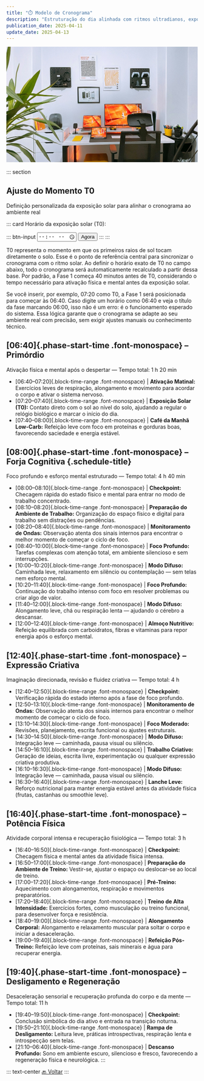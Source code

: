 ```yaml
---
title: "⏱️ Modelo de Cronograma"
description: "Estruturação do dia alinhada com ritmos ultradianos, exposição solar, checkpoints estratégicos e máxima performance cognitiva e física."
publication_date: 2025-04-11
update_date: 2025-04-13
---
```


![[Fonte: Afshin T2Y / Unsplash]](/assets/images/afshin-t2y-3_PVkGcXqgQ-unsplash.jpg "Imagem de capa")

::: section
## Ajuste do Momento T0
<p class="text-small text-secondary">Definição personalizada da exposição solar para alinhar o cronograma ao ambiente real</p>

::: card
<label for="start-time">Horário da exposição solar (T0):</label>

::: btn-input
<input type="time" id="start-time" />
<button id="now-btn">Agora</button>
:::
:::

<p class="text-small">T0 representa o momento em que os primeiros raios de sol tocam diretamente o solo. Esse é o ponto de referência central para sincronizar o cronograma com o ritmo solar. Ao definir o horário exato de T0 no campo abaixo, todo o cronograma será automaticamente recalculado a partir dessa base. Por padrão, a Fase 1 começa 40 minutos antes de T0, considerando o tempo necessário para ativação física e mental antes da exposição solar.</p>

<p class="text-small">Se você inserir, por exemplo, 07:20 como T0, a Fase 1 será posicionada para começar às 06:40. Caso digite um horário como 06:40 e veja o título da fase marcando 06:00, isso não é um erro: é o funcionamento esperado do sistema. Essa lógica garante que o cronograma se adapte ao seu ambiente real com precisão, sem exigir ajustes manuais ou conhecimento técnico.</p>

## [06:40]{.phase-start-time .font-monospace} – Primórdio
<p class="text-small text-secondary">Ativação física e mental após o despertar — Tempo total: 1 h 20 min</p>

- [06:40–07:20]{.block-time-range .font-monospace} | **Ativação Matinal:** Exercícios leves de respiração, alongamento e movimento para acordar o corpo e ativar o sistema nervoso.
- [07:20–07:40]{.block-time-range .font-monospace} | **Exposição Solar (T0):** Contato direto com o sol ao nível do solo, ajudando a regular o relógio biológico e marcar o início do dia.
- [07:40–08:00]{.block-time-range .font-monospace} | **Café da Manhã Low-Carb:** Refeição leve com foco em proteínas e gorduras boas, favorecendo saciedade e energia estável.

## [08:00]{.phase-start-time .font-monospace} – Forja Cognitiva {.schedule-title}
<p class="text-small text-secondary">Foco profundo e esforço mental estruturado — Tempo total: 4 h 40 min</p>

- [08:00–08:10]{.block-time-range .font-monospace} | **Checkpoint:** Checagem rápida do estado físico e mental para entrar no modo de trabalho concentrado.
- [08:10–08:20]{.block-time-range .font-monospace} | **Preparação do Ambiente de Trabalho:** Organização do espaço físico e digital para trabalho sem distrações ou pendências.
- [08:20–08:40]{.block-time-range .font-monospace} | **Monitoramento de Ondas:** Observação atenta dos sinais internos para encontrar o melhor momento de começar o ciclo de foco.
- [08:40–10:00]{.block-time-range .font-monospace} | **Foco Profundo:** Tarefas complexas com atenção total, em ambiente silencioso e sem interrupções.
- [10:00–10:20]{.block-time-range .font-monospace} | **Modo Difuso:** Caminhada leve, relaxamento em silêncio ou contemplação — sem telas nem esforço mental.
- [10:20–11:40]{.block-time-range .font-monospace} | **Foco Profundo:** Continuação do trabalho intenso com foco em resolver problemas ou criar algo de valor.
- [11:40–12:00]{.block-time-range .font-monospace} | **Modo Difuso:** Alongamento leve, chá ou respiração lenta — ajudando o cérebro a descansar.
- [12:00–12:40]{.block-time-range .font-monospace} | **Almoço Nutritivo:** Refeição equilibrada com carboidratos, fibras e vitaminas para repor energia após o esforço mental.

## [12:40]{.phase-start-time .font-monospace} – Expressão Criativa
<p class="text-small text-secondary">Imaginação direcionada, revisão e fluidez criativa — Tempo total: 4 h</p>

- [12:40–12:50]{.block-time-range .font-monospace} | **Checkpoint:** Verificação rápida do estado interno após a fase de foco profundo.
- [12:50–13:10]{.block-time-range .font-monospace} | **Monitoramento de Ondas:** Observação atenta dos sinais internos para encontrar o melhor momento de começar o ciclo de foco.
- [13:10–14:30]{.block-time-range .font-monospace} | **Foco Moderado:** Revisões, planejamento, escrita funcional ou ajustes estruturais.
- [14:30–14:50]{.block-time-range .font-monospace} | **Modo Difuso:** Integração leve — caminhada, pausa visual ou silêncio.
- [14:50–16:10]{.block-time-range .font-monospace} | **Trabalho Criativo:** Geração de ideias, escrita livre, experimentação ou qualquer expressão criativa produtiva.
- [16:10–16:30]{.block-time-range .font-monospace} | **Modo Difuso:** Integração leve — caminhada, pausa visual ou silêncio.
- [16:30–16:40]{.block-time-range .font-monospace} | **Lanche Leve:** Reforço nutricional para manter energia estável antes da atividade física (frutas, castanhas ou smoothie leve).

## [16:40]{.phase-start-time .font-monospace} – Potência Física
<p class="text-small text-secondary">Atividade corporal intensa e recuperação fisiológica — Tempo total: 3 h</p>

- [16:40–16:50]{.block-time-range .font-monospace} | **Checkpoint:** Checagem física e mental antes da atividade física intensa.
- [16:50–17:00]{.block-time-range .font-monospace} | **Preparação do Ambiente de Treino:** Vestir-se, ajustar o espaço ou deslocar-se ao local de treino.
- [17:00–17:20]{.block-time-range .font-monospace} | **Pré-Treino:** Aquecimento com alongamentos, respiração e movimentos preparatórios.
- [17:20–18:40]{.block-time-range .font-monospace} | **Treino de Alta Intensidade:** Exercícios fortes, como musculação ou treino funcional, para desenvolver força e resistência.
- [18:40–19:00]{.block-time-range .font-monospace} | **Alongamento Corporal:** Alongamento e relaxamento muscular para soltar o corpo e iniciar a desaceleração.
- [19:00–19:40]{.block-time-range .font-monospace} | **Refeição Pós-Treino:** Refeição leve com proteínas, sais minerais e água para recuperar energia.

## [19:40]{.phase-start-time .font-monospace} – Desligamento e Regeneração
<p class="text-small text-secondary">Desaceleração sensorial e recuperação profunda do corpo e da mente — Tempo total: 11 h</p>

- [19:40–19:50]{.block-time-range .font-monospace} | **Checkpoint:** Conclusão simbólica do dia ativo e entrada na transição noturna.
- [19:50–21:10]{.block-time-range .font-monospace} | **Rampa de Desligamento:** Leitura leve, práticas introspectivas, respiração lenta e introspecção sem telas.
- [21:10–06:40]{.block-time-range .font-monospace} | **Descanso Profundo:** Sono em ambiente escuro, silencioso e fresco, favorecendo a regeneração física e neurológica.
:::

::: text-center
[🔙 Voltar](/)
:::
